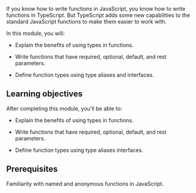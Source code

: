 If you know how to write functions in JavaScript, you know how to write functions in TypeScript. But TypeScript adds some new capabilities to the standard JavaScript functions to make them easier to work with.

In this module, you will:

- Explain the benefits of using types in functions.

- Write functions that have required, optional, default, and rest parameters.

- Define function types using type aliases and interfaces.

## Learning objectives

After completing this module, you'll be able to:

- Explain the benefits of using types in functions.

- Write functions that have required, optional, default, and rest parameters.

- Define function types using type aliases interfaces.

## Prerequisites

Familiarity with named and anonymous functions in JavaScript.

